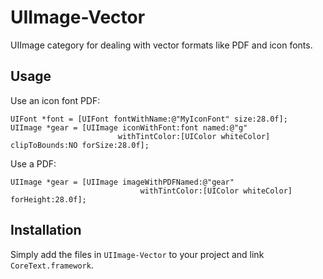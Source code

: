 # UIImage-Vector

UIImage category for dealing with vector formats like PDF and icon fonts.

## Usage

Use an icon font PDF:

``` objc
UIFont *font = [UIFont fontWithName:@"MyIconFont" size:28.0f];
UIImage *gear = [UIImage iconWithFont:font named:@"g"
                        withTintColor:[UIColor whiteColor] clipToBounds:NO forSize:28.0f];
```

Use a PDF:

``` objc
UIImage *gear = [UIImage imageWithPDFNamed:@"gear"
                             withTintColor:[UIColor whiteColor] forHeight:28.0f];
```

## Installation

Simply add the files in `UIImage-Vector` to your project and link `CoreText.framework`.
